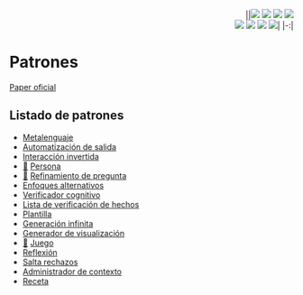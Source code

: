 <div align=right>

||[![](https://img.shields.io/badge/-Inicio-FFF?style=flat&logo=Emlakjet&logoColor=black)](/README.md) [![](https://img.shields.io/badge/-Introducción-FFF?style=flat&logo=abbrobotstudio&logoColor=black)](/documentos/intro.md) [![](https://img.shields.io/badge/-Modelos_de_lenguaje-FFF?style=flat&logo=LiveChat&logoColor=black)](/documentos/LLMs.md) [![](https://img.shields.io/badge/-Panorámica-FFF?style=flat&logo=openstreetmap&logoColor=black)](/documentos/panoramica.md)<br>  [![](https://img.shields.io/badge/-Prompts-FFF?style=flat&logo=Proton&logoColor=black)](/documentos/prompts/README.md) [![](https://img.shields.io/badge/-Ing,_de_prompts-FFF?style=flat&logo=googleearthengine&logoColor=black)](/documentos/ingenieriaDePrompts/README.md) [![](https://img.shields.io/badge/-Patrones-FFF?style=flat&logo=textpattern&logoColor=black)](/documentos/ingenieriaDePrompts/patrones/README.md) [![](https://img.shields.io/badge/-Casos_de_uso-FFF?style=flat&logo=gitbook&logoColor=black)](/documentos/casosDeUso/README.md)|
|-:|

</div>

# Patrones
<!-- TODO: #16 Enriquecer y conectar  -->

[Paper oficial](https://arxiv.org/pdf/2302.11382.pdf)

## Listado de patrones

- [Metalenguaje](metalenguaje.md)
- [Automatización de salida](automatizacionSalida.md)
- [Interacción invertida](interaccionInvertida.md)
- [💬](https://chat.openai.com/share/08e8335b-375d-46d3-bb2c-685cc2614fb3) [Persona](persona.md)
- [💬](https://chat.openai.com/share/1b68594e-ec33-4b76-a49e-cfadbad74243) [Refinamiento de pregunta](refinamientoPreguntas.md)
- [Enfoques alternativos](enfoquesAlternativos.md)
- [Verificador cognitivo](verificadorCognitivo.md)
- [Lista de verificación de hechos](listaVerificacionHechos.md)
- [Plantilla](plantilla.md)
- [Generación infinita](generacionInfinita.md)
- [Generador de visualización](generadorDeVisualizacion.md)
- [💬](https://chat.openai.com/share/22b54976-a727-4ef3-88fe-41d0697345b3) [Juego](juego.md)
- [Reflexión](reflexion.md)
- [Salta rechazos](saltaRechazos.md)
- [Administrador de contexto](administradorContexto.md)
- [Receta](receta.md)

